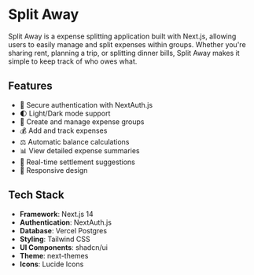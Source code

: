 # Split Away

Split Away is a expense splitting application built with Next.js, allowing users to easily manage and split expenses within groups. Whether you're sharing rent, planning a trip, or splitting dinner bills, Split Away makes it simple to keep track of who owes what.

## Features

- 🔐 Secure authentication with NextAuth.js
- 🌓 Light/Dark mode support
- 👥 Create and manage expense groups
- 💰 Add and track expenses
- ⚖️ Automatic balance calculations
- 📊 View detailed expense summaries
- 🔄 Real-time settlement suggestions
- 📱 Responsive design

## Tech Stack

- **Framework**: Next.js 14
- **Authentication**: NextAuth.js
- **Database**: Vercel Postgres
- **Styling**: Tailwind CSS
- **UI Components**: shadcn/ui
- **Theme**: next-themes
- **Icons**: Lucide Icons
